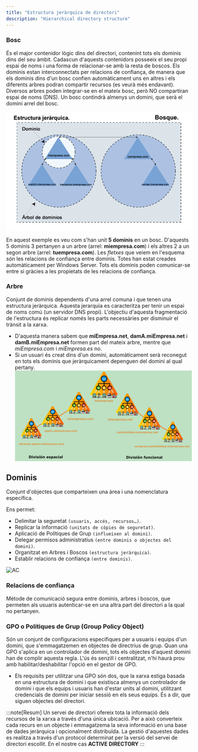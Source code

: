 ```yaml
---
title: "Estructura jeràrquica de directori"
description: "Hierarchical directory structure"
---
```


### Bosc
És el major contenidor lògic dins del directori, contenint tots els dominis dins del seu àmbit. Cadascun d'aquests contenidors posseeix el seu propi espai de noms i una forma de relacionar-se amb la resta de boscos. Els dominis estan interconnectats per relacions de confiança, de manera que els dominis dins d'un bosc confien automàticament uns en altres i els diferents arbres podran compartir recursos (es veurà més endavant).
Diversos arbres poden integrar-se en el mateix bosc, però NO compartiran espai de noms (DNS).
Un bosc contindrà almenys un domini, que serà el domini arrel del bosc.

![bosc](../../../../assets/ut6/07_bosque.png)

En aquest exemple es veu com s'han unit **5 dominis** en un bosc. D'aquests 5 dominis 3 pertanyen a un arbre (arrel: **miempresa.com**) i els altres 2 a un segon arbre (arrel: **tuempresa.com**).
Les _fletxes_ que veiem en l'esquema són les relacions de confiança entre dominis. Totes han estat creades automàticament per Windows Server. Tots els dominis poden comunicar-se entre si gràcies a les propietats de les relacions de confiança.

### Arbre
Conjunt de dominis dependents d'una arrel comuna i que tenen una estructura jeràrquica. Aquesta jerarquia es caracteritza per tenir un espai de noms comú (un servidor DNS propi). L'objectiu d'aquesta fragmentació de l'estructura és replicar només les parts necessàries per disminuir el trànsit a la xarxa.

  - D'aquesta manera sabem que **miEmpresa.net**, **damA.miEmpresa.net** i **damB.miEmpresa.net** formen part del mateix arbre, mentre que _miEmpresa.com_ i _miEmpresa.es_ no.
  - Si un usuari és creat dins d'un domini, automàticament serà reconegut en tots els dominis que jeràrquicament depenguen del domini al qual pertany.
![arbre](../../../../assets/ut6/06_division.png)

## Dominis

Conjunt d'objectes que comparteixen una àrea i una nomenclatura específica.

Ens permet:
- Delimitar la seguretat `(usuaris, accés, recursos…)`.
- Replicar la informació `(unitats de còpies de seguretat)`.
- Aplicació de Polítiques de Grup `(influeixen al domini)`.
- Delegar permisos administratius `(entre dominis o objectes del domini)`.
- Organitzat en Arbres i Boscos `(estructura jeràrquica)`.
- Establir relacions de confiança `(entre dominis)`.

![AC](https://media.licdn.com/dms/image/v2/D4E12AQEvAm6Fu3mMIA/article-inline_image-shrink_1000_1488/article-inline_image-shrink_1000_1488/0/1655800725708?e=2147483647&v=beta&t=7oJZbfvpKqB-AKw0ePv-JKpLD5oYRatalc0lbJOpmKk)


### Relacions de confiança
Mètode de comunicació segura entre dominis, arbres i boscos, que permeten als usuaris autenticar-se en una altra part del directori a la qual no pertanyen.

### GPO o Polítiques de Grup (Group Policy Object)
Són un conjunt de configuracions específiques per a usuaris i equips d'un domini, que s'emmagatzemen en objectes de directrius de grup. Quan una GPO s'aplica en un controlador de domini, tots els objectes d'aquest domini han de complir aquesta regla. L'ús és senzill i centralitzat, n'hi haurà prou amb habilitar/deshabilitar l'opció en el gestor de GPO.

  - Els requisits per utilitzar una GPO són dos, que la xarxa estiga basada en una estructura de domini i que existisca almenys un controlador de domini i que els equips i usuaris han d'estar units al domini, utilitzant credencials de domini per iniciar sessió en els seus equips. És a dir, que siguen objectes del directori.

:::note[Resum]
Un servei de directori ofereix tota la informació dels recursos de la xarxa a través d'una única ubicació. Per a això converteix cada recurs en un objecte i emmagatzema la seva informació en una base de dades jeràrquica i opcionalment distribuïda. La gestió d'aquestes dades es realitza a través d'un protocol determinat per la versió del servei de directori escollit. En el nostre cas **ACTIVE DIRECTORY**
:::